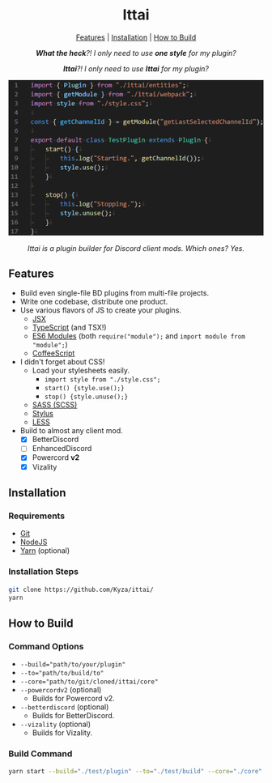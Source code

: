 <h1 align="center">Ittai</h1>
  
<p align="center">
  <a href="#features">Features</a> |
  <a href="#installation">Installation</a> |
  <a href="#how-to-build">How to Build</a>
</p>

<p align="center">
  <i>
    <strong>What the heck</strong>?! I only need to use <strong>one style</strong> for my plugin?
  </i>
</p>
  
<p align="center">
  <i>
    <strong>Ittai</strong>?! I only need to use <strong>Ittai</strong> for my plugin?
  </i>
</p>
  
<p align="center">
  <img src="https://github.com/Kyza/ittai/blob/master/media/3c9fa5fed87bcdd0.png">
</p>

<p align="center">
  <i>Ittai is a plugin builder for Discord client mods. Which ones? Yes.</i>
</p>

## Features

 - Build even single-file BD plugins from multi-file projects.
 - Write one codebase, distribute one product.
 - Use various flavors of JS to create your plugins.
   - [JSX](https://reactjs.org/docs/introducing-jsx.html)
   - [TypeScript](https://www.typescriptlang.org/) (and TSX!)
   - [ES6 Modules](https://developer.mozilla.org/en-US/docs/Web/JavaScript/Guide/Modules) (both `require("module");` and `import module from "module";`)
   - [CoffeeScript](https://coffeescript.org/)
 - I didn't forget about CSS!
   - Load your stylesheets easily.
     - `import style from "./style.css";`
     - `start() {style.use();}`
     - `stop() {style.unuse();}`
   - [SASS (SCSS)](https://sass-lang.com/)
   - [Stylus](https://stylus-lang.com/)
   - [LESS](http://lesscss.org/)
 - Build to almost any client mod.
   - [x] BetterDiscord
   - [ ] EnhancedDiscord
   - [x] Powercord **v2**
   - [x] Vizality

## Installation

### Requirements

 - [Git](https://git-scm.com/)
 - [NodeJS](https://nodejs.org/)
 - [Yarn](https://yarnpkg.com/) (optional)

### Installation Steps

```bash
git clone https://github.com/Kyza/ittai/
yarn
```

## How to Build

### Command Options

 - `--build="path/to/your/plugin"`
 - `--to="path/to/build/to"`
 - `--core="path/to/git/cloned/ittai/core"`
 - `--powercordv2` (optional)
   - Builds for Powercord v2.
 - `--betterdiscord` (optional)
   - Builds for BetterDiscord.
 - `--vizality` (optional)
   - Builds for Vizality.

### Build Command

```bash
yarn start --build="./test/plugin" --to="./test/build" --core="./core" --powercordv2 --betterdiscord --vizality
```
